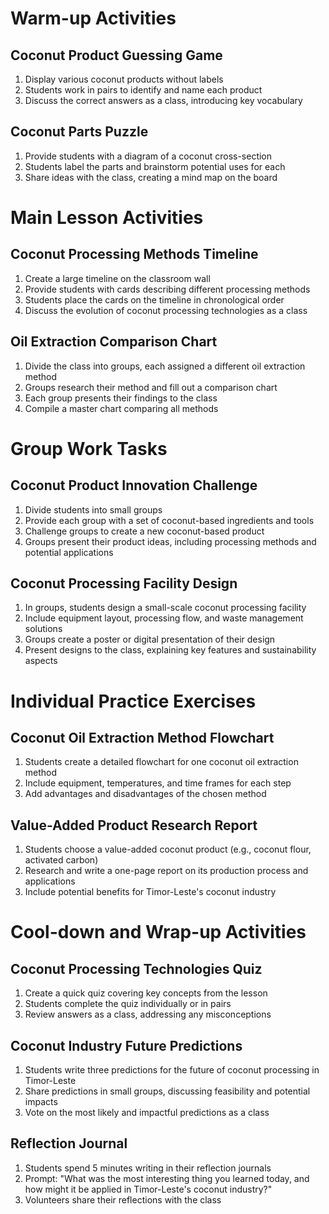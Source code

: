 # Warm-up Activities

## Coconut Product Guessing Game
1. Display various coconut products without labels
2. Students work in pairs to identify and name each product
3. Discuss the correct answers as a class, introducing key vocabulary

## Coconut Parts Puzzle
1. Provide students with a diagram of a coconut cross-section
2. Students label the parts and brainstorm potential uses for each
3. Share ideas with the class, creating a mind map on the board

# Main Lesson Activities

## Coconut Processing Methods Timeline
1. Create a large timeline on the classroom wall
2. Provide students with cards describing different processing methods
3. Students place the cards on the timeline in chronological order
4. Discuss the evolution of coconut processing technologies as a class

## Oil Extraction Comparison Chart
1. Divide the class into groups, each assigned a different oil extraction method
2. Groups research their method and fill out a comparison chart
3. Each group presents their findings to the class
4. Compile a master chart comparing all methods

# Group Work Tasks

## Coconut Product Innovation Challenge
1. Divide students into small groups
2. Provide each group with a set of coconut-based ingredients and tools
3. Challenge groups to create a new coconut-based product
4. Groups present their product ideas, including processing methods and potential applications

## Coconut Processing Facility Design
1. In groups, students design a small-scale coconut processing facility
2. Include equipment layout, processing flow, and waste management solutions
3. Groups create a poster or digital presentation of their design
4. Present designs to the class, explaining key features and sustainability aspects

# Individual Practice Exercises

## Coconut Oil Extraction Method Flowchart
1. Students create a detailed flowchart for one coconut oil extraction method
2. Include equipment, temperatures, and time frames for each step
3. Add advantages and disadvantages of the chosen method

## Value-Added Product Research Report
1. Students choose a value-added coconut product (e.g., coconut flour, activated carbon)
2. Research and write a one-page report on its production process and applications
3. Include potential benefits for Timor-Leste's coconut industry

# Cool-down and Wrap-up Activities

## Coconut Processing Technologies Quiz
1. Create a quick quiz covering key concepts from the lesson
2. Students complete the quiz individually or in pairs
3. Review answers as a class, addressing any misconceptions

## Coconut Industry Future Predictions
1. Students write three predictions for the future of coconut processing in Timor-Leste
2. Share predictions in small groups, discussing feasibility and potential impacts
3. Vote on the most likely and impactful predictions as a class

## Reflection Journal
1. Students spend 5 minutes writing in their reflection journals
2. Prompt: "What was the most interesting thing you learned today, and how might it be applied in Timor-Leste's coconut industry?"
3. Volunteers share their reflections with the class